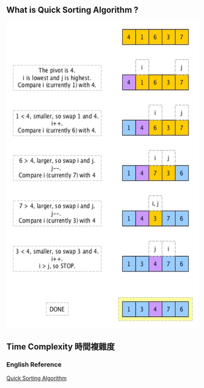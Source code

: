 
## What is Quick Sorting Algorithm ?


<img src='https://github.com/Wei-Tsung/Core-Concepts-Visualization/blob/master/quicksort_imperative-1.jpg' width='600' height='800'>















## Time Complexity 時間複雜度





### English Reference  


[Quick Sorting Algorithm](http://typeocaml.com/2015/01/02/immutable/)
